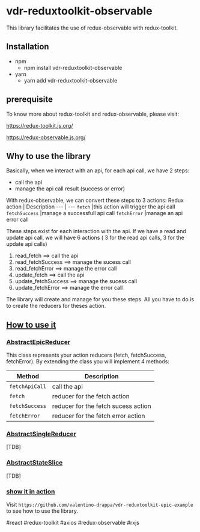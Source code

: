 # vdr-reduxtoolkit-observable

This library facilitates the use of redux-observable with redux-toolkit.

## Installation

- npm
  - npm install vdr-reduxtoolkit-observable
- yarn
  - yarn add vdr-reduxtoolkit-observable

## prerequisite

To know more about redux-toolkit and redux-observable, please visit:

https://redux-toolkit.js.org/

https://redux-observable.js.org/

## Why to use the library

Basically, when we interact with an api, for each api call, we have 2 steps:

- call the api
- manage the api call result (success or error)

With redux-observable, we can convert these steps to 3 actions:
Redux action | Description
--- | ---
`fetch` |this action will trigger the api call
`fetchSuccess` |manage a successfull api call
`fetchError` |manage an api error call

These steps exist for each interaction with the api. If we have a read and update api call, we will have 6 actions ( 3 for the read api calls, 3 for the update api calls)

1. read_fetch ==> call the api
2. read_fetchSuccess ==> manage the sucess call
3. read_fetchError ==> manage the error call
4. update_fetch ==> call the api
5. update_fetchSuccess ==> manage the sucess call
6. update_fetchError ==> manage the error call

The library will create and manage for you these steps. All you have to do is to create the reducers for theses action.

## <ins>How to use it</ins>

### <ins>AbstractEpicReducer</ins>

This class represents your action reducers (fetch, fetchSuccess, fetchError). By extending the class you will implement 4 methods:

| Method         | Description                         |
| -------------- | ----------------------------------- |
| `fetchApiCall` | call the api                        |
| `fetch`        | reducer for the fetch action        |
| `fetchSuccess` | reducer for the fetch sucess action |
| `fetchError`   | reducer for the fetch error action  |

### <ins>AbstractSingleReducer</ins>

[TDB]

### <ins>AbstractStateSlice</ins>

[TDB]

### <ins>show it in action</ins>

Visit `https://github.com/valentino-drappa/vdr-reduxtoolkit-epic-example` to see how to use the library.

#react #redux-toolkit #axios #redux-observable #rxjs
